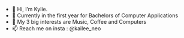 - 👋 Hi, I’m Kylie.
- 🌱 Currently in the first year for Bachelors of Computer Applications
- 💞️ My 3 big interests are Music, Coffee and Computers
- 📫 Reach me on insta : @kailee_neo 

<!---
Kaileeneo/Kaileeneo is a ✨ special ✨ repository because its `README.md` (this file) appears on your GitHub profile.
You can click the Preview link to take a look at your changes.
--->

